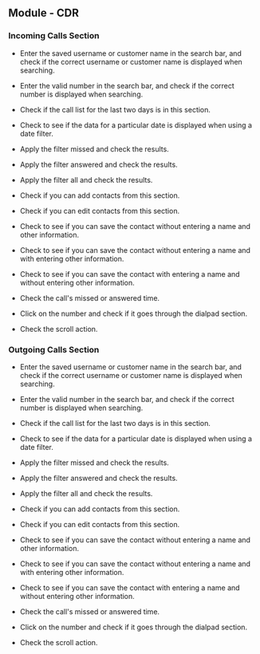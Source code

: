 ## Module - CDR

### Incoming Calls Section

* Enter the saved username or customer name in the search bar, and check if the correct username or customer name is displayed when searching.

* Enter the valid number in the search bar, and check if the correct number is displayed when searching.

* Check if the call list for the last two days is in this section.

* Check to see if the data for a particular date is displayed when using a date filter.

* Apply the filter missed and check the results.

* Apply the filter answered and check the results.

* Apply the filter all and check the results.

* Check if you can add contacts from this section.

* Check if you can edit contacts from this section.

* Check to see if you can save the contact without entering a name and other information.

* Check to see if you can save the contact without entering a name and with entering other information.

* Check to see if you can save the contact with entering a name and without entering other information.

* Check the call's missed or answered time.

* Click on the number and check if it goes through the dialpad section.

* Check the scroll action. 


### Outgoing Calls Section

* Enter the saved username or customer name in the search bar, and check if the correct username or customer name is displayed when searching.

* Enter the valid number in the search bar, and check if the correct number is displayed when searching.

* Check if the call list for the last two days is in this section.

* Check to see if the data for a particular date is displayed when using a date filter.

* Apply the filter missed and check the results.

* Apply the filter answered and check the results.

* Apply the filter all and check the results.

* Check if you can add contacts from this section.

* Check if you can edit contacts from this section.

* Check to see if you can save the contact without entering a name and other information.

* Check to see if you can save the contact without entering a name and with entering other information.

* Check to see if you can save the contact with entering a name and without entering other information.

* Check the call's missed or answered time.

* Click on the number and check if it goes through the dialpad section.

* Check the scroll action. 